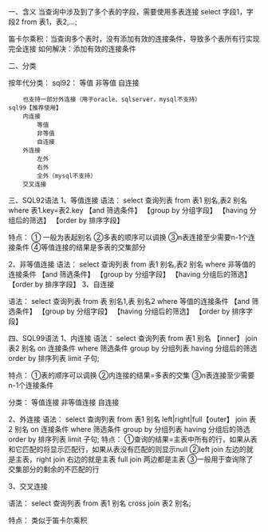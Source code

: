 一、含义
当查询中涉及到了多个表的字段，需要使用多表连接
select 字段1，字段2
from 表1，表2,...;

笛卡尔乘积：当查询多个表时，没有添加有效的连接条件，导致多个表所有行实现完全连接
如何解决：添加有效的连接条件




二、分类

按年代分类：
	sql92：
		等值
		非等值
		自连接

		也支持一部分外连接（用于oracle、sqlserver，mysql不支持）
	sql99【推荐使用】
		内连接
			等值
			非等值
			自连接
		外连接
			左外
			右外
			全外（mysql不支持）
		交叉连接





三、SQL92语法
1、等值连接
语法：
	select 查询列表
	from 表1 别名,表2 别名
	where 表1.key=表2.key
	【and 筛选条件】
	【group by 分组字段】
	【having 分组后的筛选】
	【order by 排序字段】

特点：
	① 一般为表起别名
	②多表的顺序可以调换
	③n表连接至少需要n-1个连接条件
	④等值连接的结果是多表的交集部分


2、非等值连接
语法：
	select 查询列表
	from 表1 别名,表2 别名
	where 非等值的连接条件
	【and 筛选条件】
	【group by 分组字段】
	【having 分组后的筛选】
	【order by 排序字段】
3、自连接

语法：
	select 查询列表
	from 表 别名1,表 别名2
	where 等值的连接条件
	【and 筛选条件】
	【group by 分组字段】
	【having 分组后的筛选】
	【order by 排序字段】


四、SQL99语法
1、内连接
语法：
select 查询列表
from 表1 别名
【inner】 join 表2 别名 on 连接条件
where 筛选条件
group by 分组列表
having 分组后的筛选
order by 排序列表
limit 子句;

特点：
①表的顺序可以调换
②内连接的结果=多表的交集
③n表连接至少需要n-1个连接条件

分类：
等值连接
非等值连接
自连接




2、外连接
语法：
select 查询列表
from 表1 别名
left|right|full【outer】 join 表2 别名 on 连接条件
where 筛选条件
group by 分组列表
having 分组后的筛选
order by 排序列表
limit 子句;
特点：
①查询的结果=主表中所有的行，如果从表和它匹配的将显示匹配行，如果从表没有匹配的则显示null
②left join 左边的就是主表，right join 右边的就是主表
  full join 两边都是主表
③一般用于查询除了交集部分的剩余的不匹配的行

3、交叉连接

语法：
select 查询列表
from 表1 别名
cross join 表2 别名;

特点：
类似于笛卡尔乘积